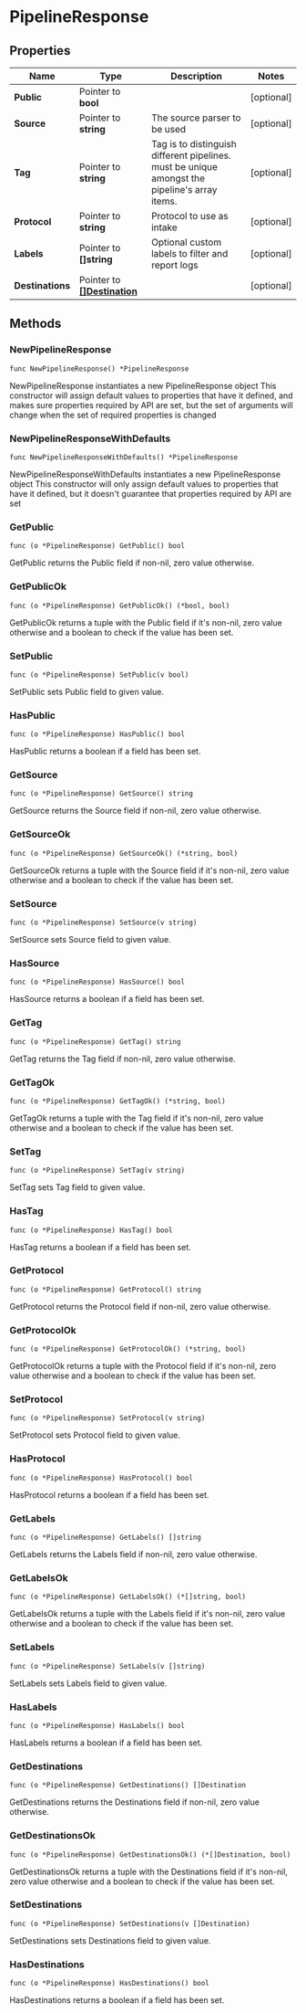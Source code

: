 # PipelineResponse

## Properties

|Name | Type | Description | Notes|
|------------ | ------------- | ------------- | -------------|
|**Public** | Pointer to **bool** |  | [optional] |
|**Source** | Pointer to **string** | The source parser to be used | [optional] |
|**Tag** | Pointer to **string** | Tag is to distinguish different pipelines. must be unique amongst the pipeline&#39;s array items. | [optional] |
|**Protocol** | Pointer to **string** | Protocol to use as intake | [optional] |
|**Labels** | Pointer to **[]string** | Optional custom labels to filter and report logs | [optional] |
|**Destinations** | Pointer to [**[]Destination**](Destination.md) |  | [optional] |

## Methods

### NewPipelineResponse

`func NewPipelineResponse() *PipelineResponse`

NewPipelineResponse instantiates a new PipelineResponse object
This constructor will assign default values to properties that have it defined,
and makes sure properties required by API are set, but the set of arguments
will change when the set of required properties is changed

### NewPipelineResponseWithDefaults

`func NewPipelineResponseWithDefaults() *PipelineResponse`

NewPipelineResponseWithDefaults instantiates a new PipelineResponse object
This constructor will only assign default values to properties that have it defined,
but it doesn't guarantee that properties required by API are set

### GetPublic

`func (o *PipelineResponse) GetPublic() bool`

GetPublic returns the Public field if non-nil, zero value otherwise.

### GetPublicOk

`func (o *PipelineResponse) GetPublicOk() (*bool, bool)`

GetPublicOk returns a tuple with the Public field if it's non-nil, zero value otherwise
and a boolean to check if the value has been set.

### SetPublic

`func (o *PipelineResponse) SetPublic(v bool)`

SetPublic sets Public field to given value.

### HasPublic

`func (o *PipelineResponse) HasPublic() bool`

HasPublic returns a boolean if a field has been set.

### GetSource

`func (o *PipelineResponse) GetSource() string`

GetSource returns the Source field if non-nil, zero value otherwise.

### GetSourceOk

`func (o *PipelineResponse) GetSourceOk() (*string, bool)`

GetSourceOk returns a tuple with the Source field if it's non-nil, zero value otherwise
and a boolean to check if the value has been set.

### SetSource

`func (o *PipelineResponse) SetSource(v string)`

SetSource sets Source field to given value.

### HasSource

`func (o *PipelineResponse) HasSource() bool`

HasSource returns a boolean if a field has been set.

### GetTag

`func (o *PipelineResponse) GetTag() string`

GetTag returns the Tag field if non-nil, zero value otherwise.

### GetTagOk

`func (o *PipelineResponse) GetTagOk() (*string, bool)`

GetTagOk returns a tuple with the Tag field if it's non-nil, zero value otherwise
and a boolean to check if the value has been set.

### SetTag

`func (o *PipelineResponse) SetTag(v string)`

SetTag sets Tag field to given value.

### HasTag

`func (o *PipelineResponse) HasTag() bool`

HasTag returns a boolean if a field has been set.

### GetProtocol

`func (o *PipelineResponse) GetProtocol() string`

GetProtocol returns the Protocol field if non-nil, zero value otherwise.

### GetProtocolOk

`func (o *PipelineResponse) GetProtocolOk() (*string, bool)`

GetProtocolOk returns a tuple with the Protocol field if it's non-nil, zero value otherwise
and a boolean to check if the value has been set.

### SetProtocol

`func (o *PipelineResponse) SetProtocol(v string)`

SetProtocol sets Protocol field to given value.

### HasProtocol

`func (o *PipelineResponse) HasProtocol() bool`

HasProtocol returns a boolean if a field has been set.

### GetLabels

`func (o *PipelineResponse) GetLabels() []string`

GetLabels returns the Labels field if non-nil, zero value otherwise.

### GetLabelsOk

`func (o *PipelineResponse) GetLabelsOk() (*[]string, bool)`

GetLabelsOk returns a tuple with the Labels field if it's non-nil, zero value otherwise
and a boolean to check if the value has been set.

### SetLabels

`func (o *PipelineResponse) SetLabels(v []string)`

SetLabels sets Labels field to given value.

### HasLabels

`func (o *PipelineResponse) HasLabels() bool`

HasLabels returns a boolean if a field has been set.

### GetDestinations

`func (o *PipelineResponse) GetDestinations() []Destination`

GetDestinations returns the Destinations field if non-nil, zero value otherwise.

### GetDestinationsOk

`func (o *PipelineResponse) GetDestinationsOk() (*[]Destination, bool)`

GetDestinationsOk returns a tuple with the Destinations field if it's non-nil, zero value otherwise
and a boolean to check if the value has been set.

### SetDestinations

`func (o *PipelineResponse) SetDestinations(v []Destination)`

SetDestinations sets Destinations field to given value.

### HasDestinations

`func (o *PipelineResponse) HasDestinations() bool`

HasDestinations returns a boolean if a field has been set.


